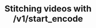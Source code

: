 ---
title: Stitching videos with /v1/start_encode
position: 1.1
type: GET
description: 
parameters:
  - name: access token
    content: your token
content_markdown: |-
  This route is for stitching videos using /v1/start_encode
  
  Key thing is using “stitch” param for /v1/start_encode method instead of “uri” and instead of “source” query attribute for /v1/start_encode2 method.
  Same format of JSON array is used for both methods. You can specify just urls to input videos as stitch array elements:
  {: .info }

left_code_blocks:
  - code_block: |-
      {
        "output" : "thumbnails",
        "destination": {
          "url":"s3://nyc3.digitaloceanspaces.com/qencode3/test/thumb/bbb/",
          "key":"abcde12345",
          "secret":"abcde12345",
          "permissions": "public-read"
        },
        "interval": 30,
        "width" : 320,
        "height" : 240
      }

    title: Example with URLs
    language: json

  - code_block: |-
      [
        {"url" : "https://yourserver.com/video1.mp4"},
        {
          "url" : "https://yourserver.com/video2.mp4", 
          "start_time": "120.0", 
          "duration": "60.57"
        }
      ]

    title: Example with Object Format
    language: json
  
  - code_block: |-
      curl https://api.qencode.com/v1/start_encode2 \
        -d task_token=b49e034d198262f1d5d15ed9f3cb8ee1 \
        -d stitch='[
            {"url" : "https://yourserver.com/video1.mp4"},
            {
             "url" : "https://yourserver.com/video2.mp4", 
            "start_time": "120.0", 
            "duration": "60.57"
            }
          ]
        -d profiles=5a2a846a26e88

    title: CURL
    language: json

right_code_blocks:
  - code_block: |-
      {"error":0,"upload_url":"https:\/\/storage.qencode.com\/v1\/upload_file","task_token":"471272a512d76c22665db9dcee893409"}

    title: Response
    language: json
  - code_block: |-
      {
        "success": false,
        "result": null
      }
    title: Error
    language: json
---